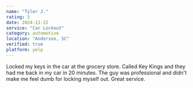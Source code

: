 ```yaml
---
name: "Tyler J."
rating: 5
date: 2024-11-22
service: "Car Lockout"
category: automotive
location: "Anderson, SC"
verified: true
platform: yelp
---
```


Locked my keys in the car at the grocery store. Called Key Kings and they had me back in my car in 20 minutes. The guy was professional and didn't make me feel dumb for locking myself out. Great service.
